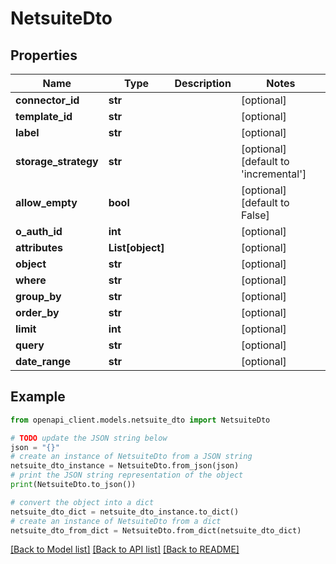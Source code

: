 # NetsuiteDto


## Properties

Name | Type | Description | Notes
------------ | ------------- | ------------- | -------------
**connector_id** | **str** |  | [optional] 
**template_id** | **str** |  | [optional] 
**label** | **str** |  | [optional] 
**storage_strategy** | **str** |  | [optional] [default to 'incremental']
**allow_empty** | **bool** |  | [optional] [default to False]
**o_auth_id** | **int** |  | [optional] 
**attributes** | **List[object]** |  | [optional] 
**object** | **str** |  | [optional] 
**where** | **str** |  | [optional] 
**group_by** | **str** |  | [optional] 
**order_by** | **str** |  | [optional] 
**limit** | **int** |  | [optional] 
**query** | **str** |  | [optional] 
**date_range** | **str** |  | [optional] 

## Example

```python
from openapi_client.models.netsuite_dto import NetsuiteDto

# TODO update the JSON string below
json = "{}"
# create an instance of NetsuiteDto from a JSON string
netsuite_dto_instance = NetsuiteDto.from_json(json)
# print the JSON string representation of the object
print(NetsuiteDto.to_json())

# convert the object into a dict
netsuite_dto_dict = netsuite_dto_instance.to_dict()
# create an instance of NetsuiteDto from a dict
netsuite_dto_from_dict = NetsuiteDto.from_dict(netsuite_dto_dict)
```
[[Back to Model list]](../README.md#documentation-for-models) [[Back to API list]](../README.md#documentation-for-api-endpoints) [[Back to README]](../README.md)



